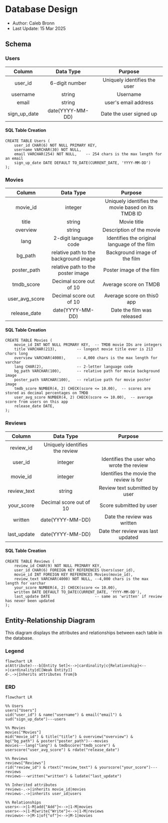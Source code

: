 # Database Design

- Author: Caleb Bronn
- Last Update: 15 Mar 2025

## Schema

### Users

| Column | Data Type | Purpose |
|:-:|:-:|:-:|
| user_id | 6-digit number | Uniquely identifies the user |
| username | string | Username |
| email | string | user's email address |
| sign_up_date | date(YYYY-MM-DD) | Date the user signed up |

#### SQL Table Creation

```
CREATE TABLE Users (
	user_id CHAR(6) NOT NULL PRIMARY KEY,
	username VARCHAR(30) NOT NULL,
	email VARCHAR(254) NOT NULL,	-- 254 chars is the max length for an email
	sign_up_date DATE DEFAULT TO_DATE(CURRENT_DATE, 'YYYY-MM-DD')
);
```

### Movies

| Column | Data Type | Purpose |
|:-:|:-:|:-:|
| movie_id | integer | Uniquely identifies the movie based on its TMDB ID |
| title | string | Movie title |
| overview | string | Description of the movie |
| lang | 2-digit language code | Identifies the original language of the film |
| bg_path | relative path to the background image | Background image of the film |
| poster_path | relative path to the poster image | Poster image of the film |
| tmdb_score | Decimal score out of 10 | Average score on TMDB |
| user_avg_score | Decimal score out of 10 | Average score on this0 app |
| release_date | date(YYYY-MM-DD) | Date the film was released |

#### SQL Table Creation

```
CREATE TABLE Movies (
	movie_id INT NOT NULL PRIMARY KEY,	-- TMDB movie IDs are integers
	title VARCHAR(213),			-- longest movie title ever is 213 chars long
	overview VARCHAR(4000),		-- 4,000 chars is the max length for varchar
	lang CHAR(2),				-- 2-letter language code
	bg_path VARCHAR(100),		-- relative path for movie background image
	poster_path VARCHAR(100),	-- relative path for movie poster image
	tmdb_score NUMBER(4, 2) CHECK(score <= 10.00),	-- scores are stored as decimal percentages on TMDB
	user_avg_score NUMBER(4, 2) CHECK(score <= 10.00),	-- average score from users on this app
	release_date DATE,
);
```

### Reviews

| Column | Data Type | Purpose |
|:-:|:-:|:-:|
| review_id | Uniquely identifies the review |
| user_id | integer | Identifies the user who wrote the review |
| movie_id | integer | Identifies the movie the review is for |
| review_text | string | Review text submitted by user |
| your_score | Decimal score out of 10 | Score submitted by user |
| written | date(YYYY-MM-DD) | Date the review was written |
| last_update | date(YYYY-MM-DD) | Date ther review was last updated |

#### SQL Table Creation

```
CREATE TABLE Reviews (
	review_id CHAR(9) NOT NULL PRIMARY KEY,
	user_id CHAR(6) FOREIGN KEY REFERENCES Users(user_id),
	movie_id INT FOREIGN KEY REFERENCES Movies(movie_id),
	review_text VARCHAR(4000) NOT NULL, --4,000 chars is the max length for varchar
	your_score NUMBER(4, 2) CHECK(score <= 10.00),
	written DATE DEFAULT TO_DATE(CURRENT_DATE, 'YYYY-MM-DD'),
	last_update DATE					-- same as 'written' if review has never been updated
);
```

## Entity-Relationship Diagram

This diagram displays the attributes and relationships between each table in the database.

### Legend

```mermaid
flowchart LR
a(Attribute)---b[Entity Set]<-->|cardinality|c{Relationship}<-->|cardinality|d[[Weak Entity]]
d-.->|Inherits attributes from|b
```

### ERD

```mermaid
flowchart LR

%% Users
users["Users"]
uid("user_id") & name("username") & email("email") & sud("sign_up_date")---users

%% Movies
movies["Movies"]
mid("movie_id") & title("title") & overview("overview") & bg("bg_path") & poster("poster_path")---movies 
movies---lang("lang") & tmdbscore("tmdb_score") & userscore("user_avg_score") & rdate("release_date")

%% Reviews
reviews["Reviews"]
rid("review_id") & rtext("review_text") & yourscore("your_score")---reviews
reviews---written("written") & ludate("last_update")

%% Inherited attributes
reviews-.->|inherits movie_id|movies
reviews-.->|inherits user_id|users

%% Relationships
users<-->|1-M|add{"Add"}<-->|1-M|movies
users<-->|1-M|write{"Write"}<-->|1-M|reviews
reviews<-->|M-1|of{"of"}<-->|M-1|movies
```
